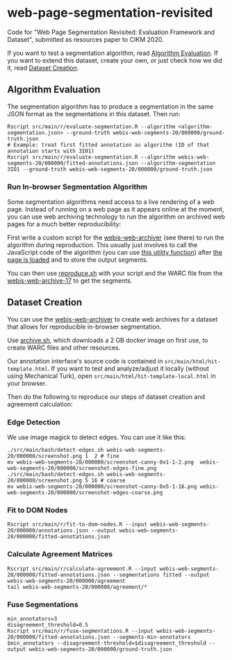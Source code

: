 # web-page-segmentation-revisited
Code for "Web Page Segmentation Revisited: Evaluation Framework and Dataset", submitted as resources paper to CIKM 2020.

If you want to test a segmentation algorithm, read [Algorithm Evaluation](#algorithm-evaluation).
If you want to extend this dataset, create your own, or just check how we did it, read [Dataset Creation](#dataset-creation).



## Algorithm Evaluation
The segmentation algorithm has to produce a segmentation in the same JSON format as the segmentations in this dataset. Then run:
```
Rscript src/main/r/evaluate-segmentation.R --algorithm <algorithm-segmentation.json> --ground-truth webis-web-segments-20/000000/ground-truth.json
# Example: treat first fitted annotation as algorithm (ID of that annotation starts with 3I01)
Rscript src/main/r/evaluate-segmentation.R --algorithm webis-web-segments-20/000000/fitted-annotations.json --algorithm-segmentation 3IO1 --ground-truth webis-web-segments-20/000000/ground-truth.json
```

### Run In-browser Segmentation Algorithm
Some segmentation algorithms need access to a live rendering of a web page. Instead of running on a web page as it appears online at the moment, you can use web archiving technology to run the algorithm on archived web pages for a much better reproducibility:

First write a custom script for the [webis-web-archiver](https://github.com/webis-de/webis-web-archiver) (see there) to run the algorithm during reproduction. This usually just involves to call the JavaScript code of the algorithm (you can use [this utility function](https://github.com/webis-de/webis-web-archiver/blob/master/src/de/webis/webarchive/environment/browsers/Windows.java#L49)) after [the page is loaded](https://github.com/webis-de/webis-web-archiver/blob/master/src/de/webis/webarchive/environment/scripts/ScrollDownScript.java#L49) and to store the output segments.

You can then use [reproduce.sh](https://github.com/webis-de/webis-web-archiver/blob/master/src-bash/reproduce.sh) with your script and the WARC file from the [webis-web-archive-17](https://webis.de/data.html#webis-web-archive-17) to get the segments.



## Dataset Creation
You can use the [webis-web-archiver](https://github.com/webis-de/webis-web-archiver) to create web archives for a dataset that allows for reproducible in-browser segmentation.

Use [archive.sh](https://github.com/webis-de/webis-web-archiver/blob/master/src-bash/archive.sh), which downloads a 2 GB docker image on first use, to create WARC files and other resources.

Our annotation interface's source code is contained in `src/main/html/hit-template.html`. If you want to test and analyze/adjust it locally (without using Mechanical Turk), open `src/main/html/hit-template-local.html` in your browser.

Then do the following to reproduce our steps of dataset creation and agreement calculation:

### Edge Detection
We use image magick to detect edges. You can use it like this:
```
./src/main/bash/detect-edges.sh webis-web-segments-20/000000/screenshot.png 1  2 # fine
mv webis-web-segments-20/000000/screenshot-canny-0x1-1-2.png  webis-web-segments-20/000000/screenshot-edges-fine.png
./src/main/bash/detect-edges.sh webis-web-segments-20/000000/screenshot.png 5 16 # coarse
mv webis-web-segments-20/000000/screenshot-canny-0x5-1-16.png webis-web-segments-20/000000/screenshot-edges-coarse.png
```

### Fit to DOM Nodes
```
Rscript src/main/r/fit-to-dom-nodes.R --input webis-web-segments-20/000000/annotations.json --output webis-web-segments-20/000000/fitted-annotations.json
```

### Calculate Agreement Matrices
```
Rscript src/main/r/calculate-agreement.R --input webis-web-segments-20/000000/fitted-annotations.json --segmentations fitted --output webis-web-segments-20/000000/agreement
tail webis-web-segments-20/000000/agreement/*
```

### Fuse Segmentations
```
min_annotators=3
disagreement_threshold=0.5
Rscript src/main/r/fuse-segmentations.R --input webis-web-segments-20/000000/fitted-annotations.json --segments-min-annotators $min_annotators --disagreement-threshold=$disagreement_threshold --output webis-web-segments-20/000000/ground-truth.json
```



